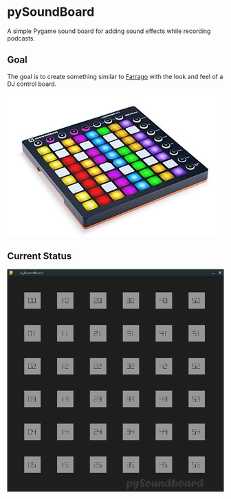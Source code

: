 # pySoundBoard
A simple Pygame sound board for adding sound effects while recording podcasts.

## Goal
The goal is to create something similar to [Farrago](https://rogueamoeba.com/farrago/) with the look and feel of a DJ control board.

![](soundboard.jpg)

## Current Status
![](screenshots/screenshot.png)

